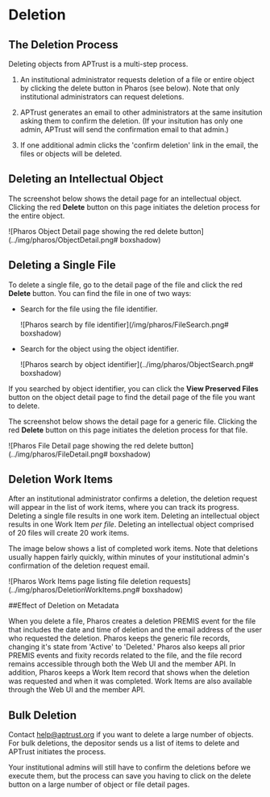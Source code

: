 # Deletion

## The Deletion Process

Deleting objects from APTrust is a multi-step process.

1. An institutional administrator requests deletion of a file or entire object by clicking the delete button in Pharos (see below). Note that only institutional administrators can request deletions.

1. APTrust generates an email to other administrators at the same insitution asking them to confirm the deletion.  (If your insitution has only one admin, APTrust will send the confirmation email to that admin.)

1. If one additional admin clicks the 'confirm deletion' link in the email, the files or objects will be deleted.

## Deleting an Intellectual Object

The screenshot below shows the detail page for an intellectual object. Clicking the red __Delete__ button on this page initiates the deletion process for the entire object.

![Pharos Object Detail page showing the red delete button](../img/pharos/ObjectDetail.png# boxshadow)

## Deleting a Single File

To delete a single file, go to the detail page of the file and click the red __Delete__ button. You can find the file in one of two ways:

* Search for the file using the file identifier.

    ![Pharos search by file identifier](/img/pharos/FileSearch.png# boxshadow)

* Search for the object using the object identifier.

    ![Pharos search by object identifier](../img/pharos/ObjectSearch.png# boxshadow)

If you searched by object identifier, you can click the __View Preserved Files__ button on the object detail page to find the detail page of the file you want to delete.

The screenshot below shows the detail page for a generic file. Clicking the red __Delete__ button on this page initiates the deletion process for that file.

![Pharos File Detail page showing the red delete button](../img/pharos/FileDetail.png# boxshadow)

## Deletion Work Items

After an institutional administrator confirms a deletion, the deletion request will appear in the list of work items, where you can track its progress. Deleting a single file results in one work item. Deleting an intellectual object results in one Work Item _per file_. Deleting an intellectual object comprised of 20 files will create 20 work items.

The image below shows a list of completed work items. Note that deletions usually happen fairly quickly, within minutes of your institutional admin's confirmation of the deletion request email.

![Pharos Work Items page listing file deletion requests](../img/pharos/DeletionWorkItems.png# boxshadow)

##Effect of Deletion on Metadata

When you delete a file, Pharos creates a deletion PREMIS event for the file that includes the date and time of deletion and the email address of the user who requested the deletion. Pharos keeps the generic file records, changing it's state from 'Active' to 'Deleted.' Pharos also keeps all prior PREMIS events and fixity records related to the file, and the file record remains accessible through both the Web UI and the member API. In addition, Pharos keeps a Work Item record that shows when the deletion was requested and when it was completed. Work Items are also available through the Web UI and the member API.

## Bulk Deletion

Contact help@aptrust.org if you want to delete a large number of objects. For bulk deletions, the depositor sends us a list of items to delete and APTrust initiates the process.

Your institutional admins will still have to confirm the deletions before we execute them, but the process can save you having to click on the delete button on a large number of object or file detail pages.
